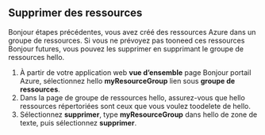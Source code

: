 ## <a name="clean-up-resources"></a>Supprimer des ressources

Bonjour étapes précédentes, vous avez créé des ressources Azure dans un groupe de ressources. Si vous ne prévoyez pas tooneed ces ressources Bonjour futures, vous pouvez les supprimer en supprimant le groupe de ressources hello.
 
1. À partir de votre application web **vue d’ensemble** page Bonjour portail Azure, sélectionnez hello **myResourceGroup** lien sous **groupe de ressources**.
2. Dans la page de groupe de ressources hello, assurez-vous que hello ressources répertoriées sont ceux que vous voulez toodelete de hello.
3. Sélectionnez **supprimer**, type **myResourceGroup** dans hello de zone de texte, puis sélectionnez **supprimer**.
